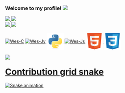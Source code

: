<h3 align="left">
  Welcome to my profile!
  <img src="https://media.giphy.com/media/hvRJCLFzcasrR4ia7z/giphy.gif" width="28">
  
</h3>

<div align="left">
  <a href="https://github.com/wesleyvelloso">
  <img height="180em" src="https://github-readme-stats.vercel.app/api?username=wesleyvelloso&show_icons=true&theme=dark&include_all_commits=true&count_private=true"/>
  <img height="180em" src="https://github-readme-stats.vercel.app/api/top-langs/?username=wesleyvelloso&layout=compact&langs_count=7&theme=dark"/>
</div>
  
  
<img src="https://media.giphy.com/media/fAcQ7d1Hnx2XlY6SMe/giphy.gif" width="108">
 
<img src="https://media.giphy.com/media/ZVik7pBtu9dNS/giphy.gif" width="248">
  
 
</div>
<div style="display: inline_block"><br>
  <img align="center" alt="Wes-C" height="55" width="55" src="https://cdn.jsdelivr.net/gh/devicons/devicon/icons/c/c-original.svg">
   <img align="center" alt="Wes-Jv" height="55" width="55" src="https://cdn.jsdelivr.net/gh/devicons/devicon/icons/java/java-original.svg">
  <img align="center" alt="Wes-Python" height="55" width="55" src="https://raw.githubusercontent.com/devicons/devicon/master/icons/python/python-original.svg">
  <img align="center" alt="Wes-Js" height="55" width="55" src="https://cdn.jsdelivr.net/gh/devicons/devicon/icons/javascript/javascript-original.svg">
  <img align="center" alt="Wes-HTML" height="55" width="55" src="https://raw.githubusercontent.com/devicons/devicon/master/icons/html5/html5-original.svg">
  <img align="center" alt="Wes-CSS" height="55" width="55" src="https://raw.githubusercontent.com/devicons/devicon/master/icons/css3/css3-original.svg">
</div>


</div>
<div style="display: inline_block"><br>
<img img align="left"src= "https://media.giphy.com/media/XfazLPoeAxIlRwtRmW/giphy.gif" width="80"><h1>Contribution grid snake </h1>
  
![Snake animation](https://github.com/wesleyvelloso/wesleyvelloso/blob/output/github-contribution-grid-snake.svg)

</div>



          

